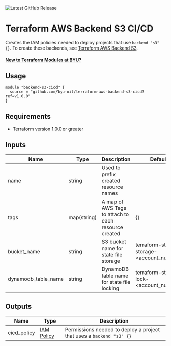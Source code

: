 ![Latest GitHub Release](https://img.shields.io/github/v/release/byu-oit/terraform-aws-backend-s3-cicd?sort=semver)

# Terraform AWS Backend S3 CI/CD
Creates the IAM policies needed to deploy projects that use `backend "s3" {}`. To create these backends, see [Terraform AWS Backend S3](https://github.com/byu-oit/terraform-aws-backend-s3).

#### [New to Terraform Modules at BYU?](https://devops.byu.edu/terraform/index.html)

## Usage
```hcl
module "backend-s3-cicd" {
  source = "github.com/byu-oit/terraform-aws-backend-s3-cicd?ref=v1.0.0"
}
```

## Requirements
* Terraform version 1.0.0 or greater

## Inputs
| Name | Type  | Description | Default |
| --- | --- | --- | --- |
| name | string | Used to prefix created resource names | |
| tags | map(string) | A map of AWS Tags to attach to each resource created | {} |
| bucket_name | string | S3 bucket name for state file storage | terraform-state-storage-<account_number> |
| dynamodb_table_name | string | DynamoDB table name for state file locking | terraform-state-lock-<account_number> |

## Outputs
| Name | Type | Description |
| --- | --- | --- |
| cicd_policy | [IAM Policy](https://registry.terraform.io/providers/hashicorp/aws/latest/docs/resources/iam_policy) | Permissions needed to deploy a project that uses a `backend "s3" {}` |
